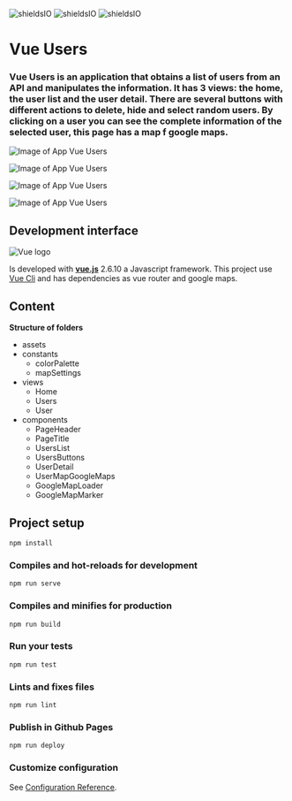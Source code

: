 ![shieldsIO](https://img.shields.io/github/issues/beatrizsmerino/vue-users)
![shieldsIO](https://img.shields.io/github/forks/beatrizsmerino/vue-users)
![shieldsIO](https://img.shields.io/github/stars/beatrizsmerino/vue-users)

# Vue Users

### Vue Users is an application that obtains a list of users from an API and manipulates the information. It has 3 views: the home, the user list and the user detail. There are several buttons with different actions to delete, hide and select random users. By clicking on a user you can see the complete information of the selected user, this page has a map f google maps.

![Image of App Vue Users](https://github.com/beatrizsmerino/vue-users/blob/master/doc/images/vue-users-1.png)

![Image of App Vue Users](https://github.com/beatrizsmerino/vue-users/blob/master/doc/images/vue-users-2.png)

![Image of App Vue Users](https://github.com/beatrizsmerino/vue-users/blob/master/doc/images/vue-users-3.png)

![Image of App Vue Users](https://github.com/beatrizsmerino/vue-users/blob/master/doc/images/vue-users-4.png)


## Development interface

![Vue logo](https://github.com/beatrizsmerino/vue-users/blob/master/doc/images/vue-js-2.jpg)

Is developed with **[vue.js](https://vuejs.org/)** 2.6.10 a Javascript framework. This project use [Vue Cli](https://cli.vuejs.org/) and has dependencies as vue router and google maps.

## Content

**Structure of folders**

-   assets
-   constants
    -   colorPalette
    -   mapSettings
-   views
    -   Home
    -   Users
    -   User
-   components
    -   PageHeader
    -   PageTitle
    -   UsersList
    -   UsersButtons
    -   UserDetail
    -   UserMapGoogleMaps
    -   GoogleMapLoader
    -   GoogleMapMarker

## Project setup

```
npm install
```

### Compiles and hot-reloads for development

```
npm run serve
```

### Compiles and minifies for production

```
npm run build
```

### Run your tests

```
npm run test
```

### Lints and fixes files

```
npm run lint
```

### Publish in Github Pages

```
npm run deploy
```

### Customize configuration

See [Configuration Reference](https://cli.vuejs.org/config/).